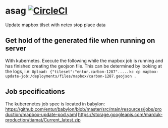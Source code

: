 # asag [![CircleCI](https://circleci.com/gh/entur/asag/tree/master.svg?style=svg)](https://circleci.com/gh/entur/asag/tree/master)
Update mapbox tilset with netex stop place data


## Get hold of the generated file when running on server

With kubernetes. Execute the following while the mapbox job is running and has finished creating the geojson file. This can be determined by looking at the logs, i.e: `Upload: {"tileset":"entur.carbon-1287"....`.
```kc cp mapbox-update-job:/deployments/files/mapbox/carbon-1287.geojson .```

## Job specifications
The kuberenetes job spec is located in babylon:
https://github.com/entur/babylon/blob/master/src/main/resources/jobs/production/mapbox-update-pod.yaml
https://storage.googleapis.com/marduk-production/tiamat/Current_latest.zip